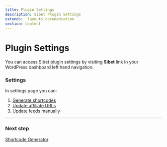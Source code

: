 ```yaml
---
title: Plugin Settings
description: Sibet Plugin Settings
extends: _layouts.documentation
section: content
---
```


# Plugin Settings

You can access Sibet plugin settings by visiting **Sibet** link in your WordPress dashboard left hand navigation.

### Settings

In settings page you can:

1. [Generate shortcodes](/docs/sibet/plugin-shortcodes/)
2. [Update affiliate URLs](/docs/sibet/bookmaker-settings/)
3. [Update feeds manually](/docs/sibet/feed-updates/)

---

### Next step

[Shortcode Generator](/docs/sibet/plugin-shortcodes/)

